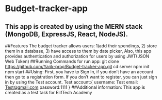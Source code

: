 # Budget-tracker-app
This app is created by using the MERN stack (MongoDB, ExpressJS, React, NodeJS).
-------------------------------------------------------------------------------
##Features
The budget tracker allows users:
1)add their spendings,
2) store them in a database,
3) have access to them by date picker,
Also, this app provides authentication and authorization for users by using JWT(JSON Web Token)
##Running
Commands for run app:
git clone https://github.com/Yarik-prog/Budget-tracker-app.git
cd server
npm init
npm start
##Using:
First, you have to Sign In, if you don’t have an account then go to a registration form.
If you don’t want to register, you can just sign in by using the Test account.
Test account:{
username: Test
email: Test@gmail.com
password:1111
}
##Additional information:
This app is created as a test task for ElifTech Academy
